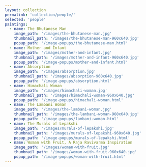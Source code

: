 ```yaml
---
layout: collection
permalink: 'collection/people/'
selected: 'people'
paintings:
  - name: The Bhutanese Man
    image_path: '/images/the-bhutanese-man.jpg'
    thumbnail_path: '/images/the-bhutanese-man-960x640.jpg'
    popup_path: '/image-popups/the-bhutanese-man.html'
  - name: Mother and Infant
    image_path: '/images/mother-and-infant.jpg'
    thumbnail_path: '/images/mother-and-infant-960x640.jpg'
    popup_path: '/image-popups/mother-and-infant.html'
  - name: Absorption
    image_path: '/images/absorption.jpg'
    thumbnail_path: '/images/absorption-960x640.jpg'
    popup_path: '/image-popups/absorption.html'
  - name: Himachali Woman
    image_path: '/images/himachali-woman.jpg'
    thumbnail_path: '/images/himachali-woman-960x640.jpg'
    popup_path: '/image-popups/himachali-woman.html'
  - name: The Lambani Woman
    image_path: '/images/the-lambani-woman.jpg'
    thumbnail_path: '/images/the-lambani-woman-960x640.jpg'
    popup_path: '/image-popups/lambani-woman.html'
  - name: The Murals of Lepakshi
    image_path: '/images/murals-of-lepakshi.jpg'
    thumbnail_path: '/images/murals-of-lepakshi-960x640.jpg'
    popup_path: '/image-popups/murals-of-lepakshi.html'
  - name: Woman with Fruit, A Raja Ravivarma Inspiration
    image_path: '/images/woman-with-fruit.jpg'
    thumbnail_path: '/images/woman-with-fruit-960x640.jpg'
    popup_path: '/image-popups/woman-with-fruit.html'
---
```

